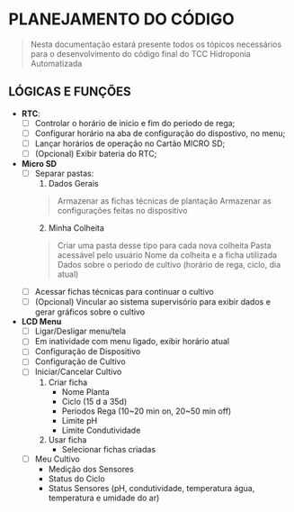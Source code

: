 # PLANEJAMENTO DO CÓDIGO
> Nesta documentação estará presente todos os tópicos necessários para o desenvolvimento do código final do TCC Hidroponia Automatizada

## LÓGICAS E FUNÇÕES
- **RTC**:
  - [ ] Controlar o horário de inicio e fim do periodo de rega;
  - [ ] Configurar horário na aba de configuração do dispostivo, no menu;
  - [ ] Lançar horários de operação no Cartão MICRO SD;
  - [ ] \(Opcional) Exibir bateria do RTC;

- **Micro SD**
  - [ ] Separar pastas:
    1. Dados Gerais
      > Armazenar as fichas técnicas de plantação
      > Armazenar as configurações feitas no dispositivo
    2. Minha Colheita
      > Criar uma pasta desse tipo para cada nova colheita
      > Pasta acessável pelo usuário
      > Nome da colheita e a ficha utilizada
      > Dados sobre o periodo de cultivo (horário de rega, ciclo, dia atual)
  - [ ] Acessar fichas técnicas para continuar o cultivo
  - [ ] \(Opcional) Vincular ao sistema supervisório para exibir dados e gerar gráficos sobre o cultivo

- **LCD Menu**
  - [ ] Ligar/Desligar menu/tela
  - [ ] Em inatividade com menu ligado, exibir horário atual
  - [ ] Configuração de Dispositivo
  - [ ] Configuração de Cultivo
  - [ ] Iniciar/Cancelar Cultivo
    1. Criar ficha
        - Nome Planta
        - Ciclo (15 d a 35d)
        - Periodos Rega (10~20 min on, 20~50 min off)
        - Limite pH
        - Limite Condutividade
    2. Usar ficha
        - Selecionar fichas criadas  
  - [ ] Meu Cultivo
    - Medição dos Sensores
    - Status do Ciclo
    - Status Sensores (pH, condutividade, temperatura água, temperatura e umidade do ar)

